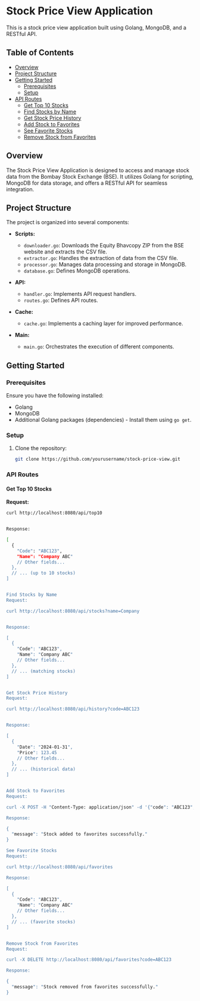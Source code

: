 # Stock Price View Application

This is a stock price view application built using Golang, MongoDB, and a RESTful API.

## Table of Contents

- [Overview](#overview)
- [Project Structure](#project-structure)
- [Getting Started](#getting-started)
  - [Prerequisites](#prerequisites)
  - [Setup](#setup)
- [API Routes](#api-routes)
  - [Get Top 10 Stocks](#get-top-10-stocks)
  - [Find Stocks by Name](#find-stocks-by-name)
  - [Get Stock Price History](#get-stock-price-history)
  - [Add Stock to Favorites](#add-stock-to-favorites)
  - [See Favorite Stocks](#see-favorite-stocks)
  - [Remove Stock from Favorites](#remove-stock-from-favorites)


## Overview

The Stock Price View Application is designed to access and manage stock data from the Bombay Stock Exchange (BSE). It utilizes Golang for scripting, MongoDB for data storage, and offers a RESTful API for seamless integration.

## Project Structure

The project is organized into several components:

- **Scripts:**
  - `downloader.go`: Downloads the Equity Bhavcopy ZIP from the BSE website and extracts the CSV file.
  - `extractor.go`: Handles the extraction of data from the CSV file.
  - `processor.go`: Manages data processing and storage in MongoDB.
  - `database.go`: Defines MongoDB operations.

- **API:**
  - `handler.go`: Implements API request handlers.
  - `routes.go`: Defines API routes.

- **Cache:**
  - `cache.go`: Implements a caching layer for improved performance.

- **Main:**
  - `main.go`: Orchestrates the execution of different components.

## Getting Started

### Prerequisites

Ensure you have the following installed:

- Golang
- MongoDB
- Additional Golang packages (dependencies) - Install them using `go get`.

### Setup

1. Clone the repository:

   ```bash
   git clone https://github.com/yourusername/stock-price-view.git

### API Routes

#### Get Top 10 Stocks

**Request:**

```bash
curl http://localhost:8080/api/top10


Response:

[
  {
    "Code": "ABC123",
    "Name": "Company ABC"
    // Other fields...
  },
  // ... (up to 10 stocks)
]


Find Stocks by Name
Request:

curl http://localhost:8080/api/stocks?name=Company


Response:

[
  {
    "Code": "ABC123",
    "Name": "Company ABC"
    // Other fields...
  },
  // ... (matching stocks)
]


Get Stock Price History
Request:

curl http://localhost:8080/api/history?code=ABC123


Response:

[
  {
    "Date": "2024-01-31",
    "Price": 123.45
    // Other fields...
  },
  // ... (historical data)
]


Add Stock to Favorites
Request:

curl -X POST -H "Content-Type: application/json" -d '{"code": "ABC123", "name": "Company ABC"}' http://localhost:8080/api/favorites

Response:

{
  "message": "Stock added to favorites successfully."
}

See Favorite Stocks
Request:

curl http://localhost:8080/api/favorites

Response:

[
  {
    "Code": "ABC123",
    "Name": "Company ABC"
    // Other fields...
  },
  // ... (favorite stocks)
]


Remove Stock from Favorites
Request:

curl -X DELETE http://localhost:8080/api/favorites?code=ABC123

Response:

{
  "message": "Stock removed from favorites successfully."
}

